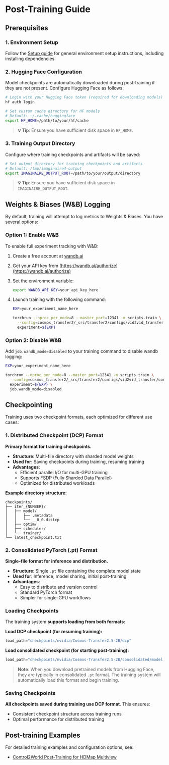 # Post-Training Guide

## Prerequisites

### 1. Environment Setup

Follow the [Setup guide](./setup.md) for general environment setup instructions, including installing dependencies.

### 2. Hugging Face Configuration

Model checkpoints are automatically downloaded during post-training if they are not present. Configure Hugging Face as follows:

```bash
# Login with your Hugging Face token (required for downloading models)
hf auth login

# Set custom cache directory for HF models
# Default: ~/.cache/huggingface
export HF_HOME=/path/to/your/hf/cache
```

> **💡 Tip**: Ensure you have sufficient disk space in `HF_HOME`.

### 3. Training Output Directory

Configure where training checkpoints and artifacts will be saved:

```bash
# Set output directory for training checkpoints and artifacts
# Default: /tmp/imaginaire4-output
export IMAGINAIRE_OUTPUT_ROOT=/path/to/your/output/directory
```

> **💡 Tip**: Ensure you have sufficient disk space in `IMAGINAIRE_OUTPUT_ROOT`.

## Weights & Biases (W&B) Logging

By default, training will attempt to log metrics to Weights & Biases. You have several options:

### Option 1: Enable W&B

To enable full experiment tracking with W&B:

1. Create a free account at [wandb.ai](https://wandb.ai)
2. Get your API key from [https://wandb.ai/authorize](https://wandb.ai/authorize)
3. Set the environment variable:

    ```bash
    export WANDB_API_KEY=your_api_key_here
    ```

4. Launch training with the following command:

    ```bash
    EXP=your_experiment_name_here

    torchrun --nproc_per_node=8 --master_port=12341 -m scripts.train \
      --config=cosmos_transfer2/_src/transfer2/configs/vid2vid_transfer/config.py  -- \
      experiment=${EXP}
    ```

### Option 2: Disable W&B

Add `job.wandb_mode=disabled` to your training command to disable wandb logging:

```bash
EXP=your_experiment_name_here

torchrun --nproc_per_node=8 --master_port=12341 -m scripts.train \
  --config=cosmos_transfer2/_src/transfer2/configs/vid2vid_transfer/config.py -- \
  experiment=${EXP} \
  job.wandb_mode=disabled
```

## Checkpointing

Training uses two checkpoint formats, each optimized for different use cases:

### 1. Distributed Checkpoint (DCP) Format

**Primary format for training checkpoints.**

- **Structure**: Multi-file directory with sharded model weights
- **Used for**: Saving checkpoints during training, resuming training
- **Advantages**:
  - Efficient parallel I/O for multi-GPU training
  - Supports FSDP (Fully Sharded Data Parallel)
  - Optimized for distributed workloads

**Example directory structure:**

```
checkpoints/
├── iter_{NUMBER}/
│   ├── model/
│   │   ├── .metadata
│   │   └── __0_0.distcp
│   ├── optim/
│   ├── scheduler/
│   └── trainer/
└── latest_checkpoint.txt
```

### 2. Consolidated PyTorch (.pt) Format

**Single-file format for inference and distribution.**

- **Structure**: Single `.pt` file containing the complete model state
- **Used for**: Inference, model sharing, initial post-training
- **Advantages**:
  - Easy to distribute and version control
  - Standard PyTorch format
  - Simpler for single-GPU workflows

### Loading Checkpoints

The training system **supports loading from both formats**:

**Load DCP checkpoint (for resuming training):**

```python
load_path="checkpoints/nvidia/Cosmos-Transfer2.5-2B/dcp"
```

**Load consolidated checkpoint (for starting post-training):**

```python
load_path="checkpoints/nvidia/Cosmos-Transfer2.5-2B/consolidated/model.pt"
```

> **Note**: When you download pretrained models from Hugging Face, they are typically in consolidated `.pt` format. The training system will automatically load this format and begin training.

### Saving Checkpoints

**All checkpoints saved during training use DCP format**. This ensures:

- Consistent checkpoint structure across training runs
- Optimal performance for distributed training

## Post-training Examples

For detailed training examples and configuration options, see:

- [Control2World Post-Training for HDMap Multiview](./post-training_auto_multiview.md)

